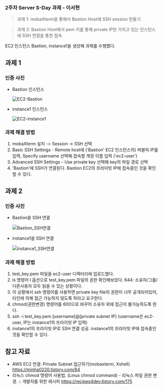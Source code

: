 ### 2주차 Server S-Day 과제 - 이서현
> 과제 1: mobaXterm을 통해서 Bastion Host에 SSH session 만들기

> 과제 2: Bastion Host에서 pem 키를 통해 private IP만 가지고 있는 인스턴스에 SSH 연결을 통한 접속

EC2 인스턴스 Bastion, instance1을 생성해 과제를 수행했다.

## 과제 1
### 인증 사진
* Bastion 인스턴스
  
  ![EC2-Bastion](https://github.com/GDSC-Ewha-5th/GDSC-Server-5th/assets/32611398/5717ac6f-8446-4e24-ad84-689f01714f3b)
  
* instance1 인스턴스
  
  ![EC2-instance1](https://github.com/GDSC-Ewha-5th/GDSC-Server-5th/assets/32611398/863e1a16-8ae0-4dc9-a083-afe54c49d68e)
  


### 과제 해결 방법
1. mobaXterm 설치 -> Session -> SSH 선택
2. Basic SSH Settings - Remote host에 ('Bastion' EC2 인스턴스의) 퍼블릭 IP를 입력, Specify username 선택해 접속할 계정 이름 입력 ('ec2-user')
3. Advanced SSH Settings - Use private key 선택해 key의 파일 경로 선택
4. 'Bastion'에 SSH가 연결된다. Bastion EC2의 프라이빗 IP에 접속중인 것을 확인할 수 있다.


## 과제 2
### 인증 사진
* Bastion을 SSH 연결

  ![Bastion_SSH연결](https://github.com/GDSC-Ewha-5th/GDSC-Server-5th/assets/32611398/01e153d0-7468-41cc-bed2-c29f22c32a05)

* instance1을 SSH 연결

  ![instance1_SSH연결](https://github.com/GDSC-Ewha-5th/GDSC-Server-5th/assets/32611398/50cad044-9da6-405e-a376-28076e494a48)



### 과제 해결 방법
1. test_key.pem 파일을 ec2-user 디렉터리에 업로드했다.
2. ls 명령어 l 옵션으로 test_key.pem 파일의 권한 확인해보았다.
    644: 소유자/그룹/다른사용자 모두 읽을 수 있는 상황이다.
3. 이 상황에서 ssh 명령어를 사용하면 private key file의 권한이 너무 공개되어있어, 타인에 의해 접근 가능하지 않도록 하라고 요구한다.
4. chmod(권한변경) 명령어를 600으로 바꾸어 소유자 외에 접근이 불가능하도록 한다.
5. ssh -i test_key.pem [username]@[private subnet IP]
  (username은 ec2-user, IP는 instance1의 프라이빗 IP 입력)
6. instance1의 프라이빗 IP로 SSH 연결 성공. instance1의 프라이빗 IP에 접속중인 것을 확인할 수 있다.

## 참고 자료
* AWS EC2 연결: Private Subnet 접근하기(mobaxterm, Xshell) https://minha0220.tistory.com/84
* 리눅스 chmod 명령어 사용법. (Linux chmod command) - 리눅스 파일 권한 변경. :: 개발자를 위한 레시피 https://recipes4dev.tistory.com/175
